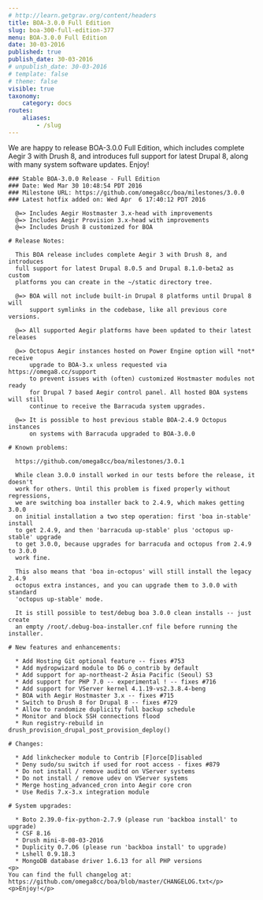 ```yaml
---
# http://learn.getgrav.org/content/headers
title: BOA-3.0.0 Full Edition
slug: boa-300-full-edition-377
menu: BOA-3.0.0 Full Edition
date: 30-03-2016
published: true
publish_date: 30-03-2016
# unpublish_date: 30-03-2016
# template: false
# theme: false
visible: true
taxonomy:
    category: docs
routes:
    aliases:
        - /slug
---
```


 We are happy to release BOA-3.0.0 Full Edition, which includes complete Aegir 3 with Drush 8, and introduces full support for latest Drupal 8, along with many system software updates. Enjoy!

 
    ### Stable BOA-3.0.0 Release - Full Edition
    ### Date: Wed Mar 30 10:48:54 PDT 2016
    ### Milestone URL: https://github.com/omega8cc/boa/milestones/3.0.0
    ### Latest hotfix added on: Wed Apr  6 17:40:12 PDT 2016
    
      @=> Includes Aegir Hostmaster 3.x-head with improvements
      @=> Includes Aegir Provision 3.x-head with improvements
      @=> Includes Drush 8 customized for BOA
    
    # Release Notes:
    
      This BOA release includes complete Aegir 3 with Drush 8, and introduces
      full support for latest Drupal 8.0.5 and Drupal 8.1.0-beta2 as custom
      platforms you can create in the ~/static directory tree.
    
      @=> BOA will not include built-in Drupal 8 platforms until Drupal 8 will
          support symlinks in the codebase, like all previous core versions.
    
      @=> All supported Aegir platforms have been updated to their latest releases
    
      @=> Octopus Aegir instances hosted on Power Engine option will *not* receive
          upgrade to BOA-3.x unless requested via https://omega8.cc/support
          to prevent issues with (often) customized Hostmaster modules not ready
          for Drupal 7 based Aegir control panel. All hosted BOA systems will still
          continue to receive the Barracuda system upgrades.
    
      @=> It is possible to host previous stable BOA-2.4.9 Octopus instances
          on systems with Barracuda upgraded to BOA-3.0.0
    
    # Known problems:
    
      https://github.com/omega8cc/boa/milestones/3.0.1
    
      While clean 3.0.0 install worked in our tests before the release, it doesn't
      work for others. Until this problem is fixed properly without regressions,
      we are switching boa installer back to 2.4.9, which makes getting 3.0.0
      on initial installation a two step operation: first 'boa in-stable' install
      to get 2.4.9, and then 'barracuda up-stable' plus 'octopus up-stable' upgrade
      to get 3.0.0, because upgrades for barracuda and octopus from 2.4.9 to 3.0.0
      work fine.
    
      This also means that 'boa in-octopus' will still install the legacy 2.4.9
      octopus extra instances, and you can upgrade them to 3.0.0 with standard
      'octopus up-stable' mode.
    
      It is still possible to test/debug boa 3.0.0 clean installs -- just create
      an empty /root/.debug-boa-installer.cnf file before running the installer.
    
    # New features and enhancements:
    
      * Add Hosting Git optional feature -- fixes #753
      * Add mydropwizard module to D6 o_contrib by default
      * Add support for ap-northeast-2 Asia Pacific (Seoul) S3
      * Add support for PHP 7.0 -- experimental ! -- fixes #716
      * Add support for VServer kernel 4.1.19-vs2.3.8.4-beng
      * BOA with Aegir Hostmaster 3.x -- fixes #715
      * Switch to Drush 8 for Drupal 8 -- fixes #729
      * Allow to randomize duplicity full backup schedule
      * Monitor and block SSH connections flood
      * Run registry-rebuild in drush_provision_drupal_post_provision_deploy()
    
    # Changes:
    
      * Add linkchecker module to Contrib [F]orce[D]isabled
      * Deny sudo/su switch if used for root access - fixes #879
      * Do not install / remove auditd on VServer systems
      * Do not install / remove udev on VServer systems
      * Merge hosting_advanced_cron into Aegir core cron
      * Use Redis 7.x-3.x integration module
    
    # System upgrades:
    
      * Boto 2.39.0-fix-python-2.7.9 (please run 'backboa install' to upgrade)
      * CSF 8.16
      * Drush mini-8-08-03-2016
      * Duplicity 0.7.06 (please run 'backboa install' to upgrade)
      * Lshell 0.9.18.3
      * MongoDB database driver 1.6.13 for all PHP versions 
    <p>
    You can find the full changelog at: https://github.com/omega8cc/boa/blob/master/CHANGELOG.txt</p>
    <p>Enjoy!</p>